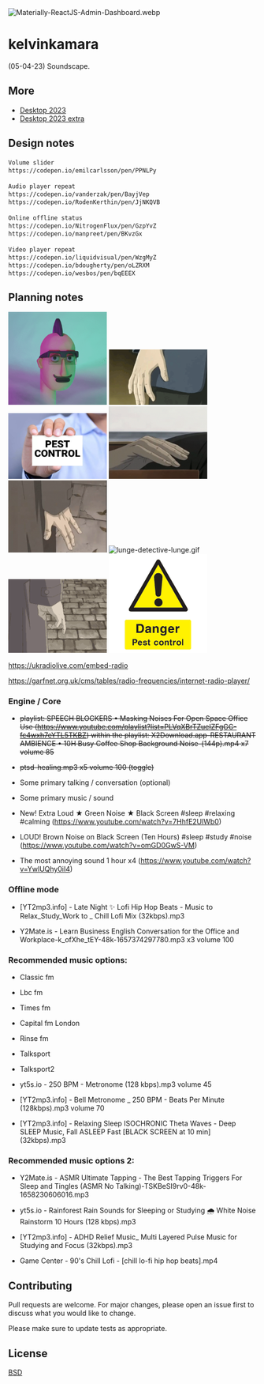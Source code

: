 <img src="https://codedthemes.com/wp-content/uploads/edd/2022/05/Materially-ReactJS-Admin-Dashboard.webp" alt="Materially-ReactJS-Admin-Dashboard.webp" width=""/>

# kelvinkamara

(05-04-23) Soundscape.

## More

* [Desktop 2023](https://raw.githubusercontent.com/kkamara/useful/main/desktop-2023.png)
* [Desktop 2023 extra](https://github.com/kkamara/useful/commit/a9e620925598c945ad71501388dc615f4b381d33)


## Design notes

```
Volume slider
https://codepen.io/emilcarlsson/pen/PPNLPy

Audio player repeat
https://codepen.io/vanderzak/pen/BayjVep
https://codepen.io/RodenKerthin/pen/JjNKQVB

Online offline status
https://codepen.io/NitrogenFlux/pen/GzpYvZ
https://codepen.io/manpreet/pen/BKvzGx

Video player repeat
https://codepen.io/liquidvisual/pen/WzgMyZ
https://codepen.io/bdougherty/pen/oLZRXM
https://codepen.io/wesbos/pen/bqEEEX
```

## Planning notes

<img src="https://github.com/kkamara/kelvinkamara/raw/main/src/assets/images/theme/7a9d19582078b79d38bb5f1514847e35.gif" alt="7a9d19582078b79d38bb5f1514847e35.gif" width="200"/> <img src="https://github.com/kkamara/kelvinkamara/raw/main/src/assets/images/theme/eed1e1fb46beb07cb967c8c7b98faf799738ae47_00.gif" alt="eed1e1fb46beb07cb967c8c7b98faf799738ae47_00.gif" width="200"/> <img src="https://raw.githubusercontent.com/kkamara/kelvinkamara/main/src/assets/images/theme/how-to-choose-a-pest-control-company.webp" alt="how-to-choose-a-pest-control-company.webp" width="200"/> <img src="https://github.com/kkamara/kelvinkamara/raw/main/src/assets/images/theme/inspector-lunge-lunge%20(1).gif" alt="inspector-lunge-lunge%20(1).gif" width="200"/> <img src="https://github.com/kkamara/kelvinkamara/raw/main/src/assets/images/theme/inspector-lunge-lunge.gif" alt="inspector-lunge-lunge.gif" width="200"/> <img src="https://github.com/kkamara/kelvinkamara/raw/main/src/assets/images/theme/lunge-detective-lunge.gif" alt="lunge-detective-lunge.gif" width="200"/> <img src="https://github.com/kkamara/kelvinkamara/raw/main/src/assets/images/theme/monster-anime.gif" alt="monster-anime.gif" width="200"/> <img src="https://github.com/kkamara/kelvinkamara/raw/main/src/assets/images/theme/pest-control-sign-778440.png" alt="pest-control-sign-778440.png" width="200"/>

https://ukradiolive.com/embed-radio

https://garfnet.org.uk/cms/tables/radio-frequencies/internet-radio-player/

### Engine / Core

* ~~playlist: SPEECH BLOCKERS • Masking Noises For Open Space Office Use (https://www.youtube.com/playlist?list=PLVqXBrTZueIZFgGC-fc4wxh7eYTL5TKBZ)
within the playlist: X2Download.app-RESTAURANT AMBIENCE • 10H Busy Coffee Shop Background Noise-(144p).mp4 x7 volume 85~~

* ~~ptsd-healing.mp3 x5 volume 100 (toggle)~~

* Some primary talking / conversation (optional)

* Some primary music / sound

* New! Extra Loud ★ Green Noise ★ Black Screen #sleep #relaxing #calming (https://www.youtube.com/watch?v=7HhfE2UlWb0)

* LOUD! Brown Noise on Black Screen (Ten Hours) #sleep #study #noise (https://www.youtube.com/watch?v=omGD0GwS-VM)

* The most annoying sound 1 hour x4 (https://www.youtube.com/watch?v=YwlUQhy0iI4)

### Offline mode

* [YT2mp3.info] - Late Night ✨ Lofi Hip Hop Beats - Music to Relax_Study_Work to _ Chill Lofi Mix (32kbps).mp3

* Y2Mate.is - Learn Business English Conversation for the Office and Workplace-k_ofXhe_tEY-48k-1657374297780.mp3 x3 volume 100

### Recommended music options:

* Classic fm

* Lbc fm

* Times fm

- Capital fm London

- Rinse fm

- Talksport

- Talksport2

* yt5s.io - 250 BPM - Metronome (128 kbps).mp3 volume 45

* [YT2mp3.info] - Bell Metronome _ 250 BPM - Beats Per Minute (128kbps).mp3 volume 70

- [YT2mp3.info] - Relaxing Sleep ISOCHRONIC Theta Waves - Deep SLEEP Music, Fall ASLEEP Fast [BLACK SCREEN at 10 min] (32kbps).mp3

### Recommended music options 2:

- Y2Mate.is - ASMR Ultimate Tapping - The Best Tapping Triggers For Sleep and Tingles (ASMR No Talking)-TSKBeSI9rv0-48k-1658230606016.mp3

- yt5s.io - Rainforest Rain Sounds for Sleeping or Studying 🌧️ White Noise Rainstorm 10 Hours (128 kbps).mp3

- [YT2mp3.info] - ADHD Relief Music_ Multi Layered Pulse Music for Studying and Focus (32kbps).mp3

* Game Center - 90's Chill Lofi - [chill lo-fi hip hop beats].mp4

## Contributing
Pull requests are welcome. For major changes, please open an issue first to discuss what you would like to change.

Please make sure to update tests as appropriate.

## License
[BSD](https://opensource.org/licenses/BSD-3-Clause)
